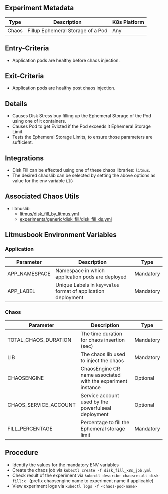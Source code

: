 ## Experiment Metadata

| Type  | Description                        | K8s Platform |
| ----- | ---------------------------------- | ------------ |
| Chaos | Fillup Ephemeral Storage of a Pod  | Any          |

## Entry-Criteria

- Application pods are healthy before chaos injection.

## Exit-Criteria

- Application pods are healthy post chaos injection.

## Details

- Causes Disk Stress buy filling up the Ephemeral Storage of the Pod using one of it containers.
- Causes Pod to get Evicted if the Pod exceeds it Ephemeral Storage Limit.
- Tests the Ephemeral Storage Limits, to ensure those parameters are sufficient.

## Integrations

- Disk Fill can be effected using one of these chaos libraries: `litmus`.
- The desired chaoslib can be selected by setting the above options as value for the env variable `LIB`

## Associated Chaos Utils 

- litmuslib
  - [litmus/disk_fill_by_litmus.yml](/chaoslib/litmus/disk_fill_by_litmus.yml)
  - [experiments/generic/disk_fill/disk_fill_ds.yml](/experiments/generic/disk_fill/disk_fill_ds.yml)

## Litmusbook Environment Variables

### Application

| Parameter     | Description                                                   |Type|
| ------------- | ------------------------------------------------------------- |----
| APP_NAMESPACE | Namespace in which application pods are deployed              |Mandatory
| APP_LABEL     | Unique Labels in `key=value` format of application deployment |Mandatory

### Chaos

| Parameter     | Description                                                  |Type|
| ------------- | ------------------------------------------------------------ |----
| TOTAL_CHAOS_DURATION |The time duration for chaos insertion (sec)             |Mandatory
| LIB     | The chaos lib used to inject the chaos |Mandatory
| CHAOSENGINE| ChaosEngine CR name associated with the experiment instance| Optional
| CHAOS_SERVICE_ACCOUNT	| Service account used by the powerfulseal deployment | Optional
| FILL_PERCENTAGE | Percentage to fill the Ephemeral storage limit | Mandatory

## Procedure

- Identify the values for the mandatory ENV variables
- Create the chaos job via `kubectl create -f disk_fill_k8s_job.yml`
- Check result of the experiment via `kubectl describe chaosresult disk-fill:x
` (prefix chaosengine name to experiment name if applicable)
- View experiment logs via `kubectl logs -f <chaos-pod-name>`

